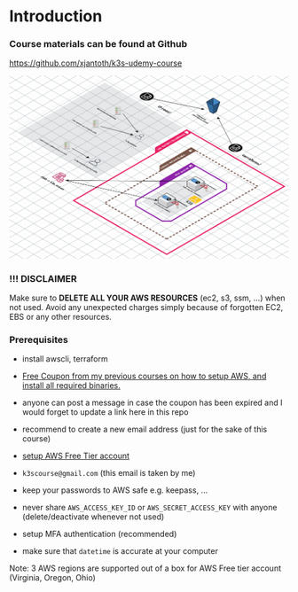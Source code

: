 # Introduction


### Course materials can be found at Github
https://github.com/xjantoth/k3s-udemy-course


![restrictive-terraform-user](img/infra-1-3d.png)

### !!! DISCLAIMER

Make sure to **DELETE ALL YOUR AWS RESOURCES** (ec2, s3, ssm, ...) when not used.
Avoid any unexpected charges simply because of forgotten EC2, EBS or any other resources.

### Prerequisites

- install awscli, terraform
- [Free Coupon from my previous courses on how to setup AWS, and install all required binaries.](https://www.udemy.com/course/learn-devops-helm-helmfile-kubernetes-deployment/?couponCode=588B6996050070A30C8F)
- anyone can post a message in case the coupon has been expired and I would forget to update a link here in this repo

- recommend to create a new email address (just for the sake of this course)
- [setup AWS Free Tier account](https://portal.aws.amazon.com/billing/signup?type=enterprise#/start/email)
- `k3scourse@gmail.com` (this email is taken by me)
- keep your passwords to AWS safe e.g. keepass, ...
- never share `AWS_ACCESS_KEY_ID` or `AWS_SECRET_ACCESS_KEY` with anyone (delete/deactivate whenever not used)
- setup MFA authentication (recommended)
- make sure that `datetime` is accurate at your computer

Note: 3 AWS regions are supported out of a box for AWS Free tier account (Virginia, Oregon, Ohio)

